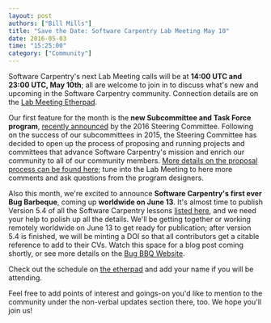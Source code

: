 ```yaml
---
layout: post
authors: ["Bill Mills"]
title: "Save the Date: Software Carpentry Lab Meeting May 10"
date: 2016-05-03
time: "15:25:00"
category: ["Community"]
---
```


Software Carpentry's next Lab Meeting calls will be at **14:00 UTC and 23:00 UTC, May 10th**; all are welcome to join in to discuss what's new and upcoming in the Software Carpentry community. Connection details are on the [Lab Meeting Etherpad](http://pad.software-carpentry.org/swc-lab-meeting-2016-05-10).

Our first feature for the month is the **new Subcommittee and Task Force program**, [recently announced](blog/2016/04/subcommittes-taskforces.html) by the 2016 Steering Committee. Following on the success of our subcommittees in 2015, the Steering Committee has decided to open up the process of proposing and running projects and committees that advance Software Carpentry's mission and enrich our community to all of our community members. [More details on the proposal process can be found here](https://github.com/swcarpentry/board/blob/master/subcommittees/proposal_instructions.md); tune into the Lab Meeting to here more comments and ask questions from the program designers.

Also this month, we're excited to announce **Software Carpentry's first ever Bug Barbeque**, coming up **worldwide on June 13**. It's almost time to publish Version 5.4 of all the Software Carpentry lessons [listed here](http://software-carpentry.org/lessons/), and we need your help to polish up all the details. We'll be getting together or working remotely worldwide on June 13 to get ready for publication; after version 5.4 is finished, we will be minting a DOI so that all contributors get a citable reference to add to their CVs. Watch this space for a blog post coming shortly, or see more details on the [Bug BBQ Website](http://swcarpentry.github.io/SWC-bug-bbq/).

Check out the schedule on [the etherpad](http://pad.software-carpentry.org/swc-lab-meeting-2016-05-10) and add your name if you will be attending. 

Feel free to add points of interest and goings-on you'd like to mention to the community under the non-verbal updates section there, too. We hope you'll join us!
